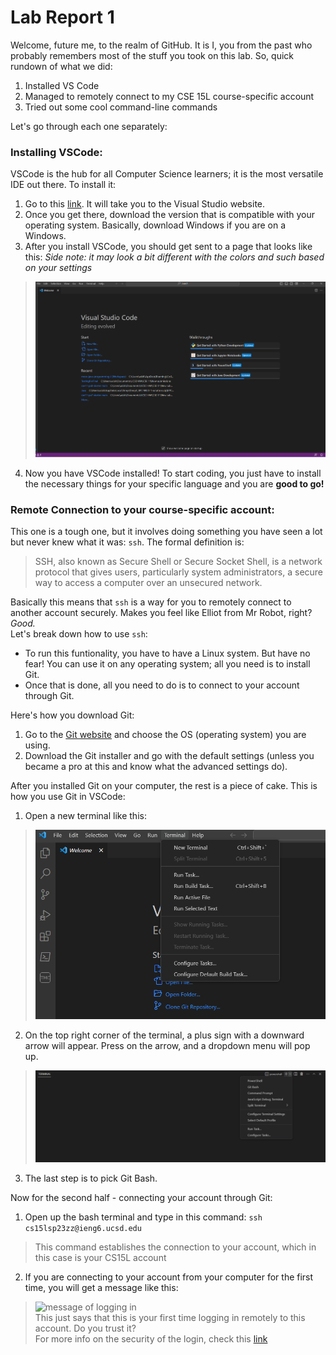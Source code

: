 # Lab Report 1

Welcome, future me, to the realm of GitHub. It is I, you from the past who probably remembers most of the stuff you took on this lab. So, quick rundown of what we did:
1. Installed VS Code
2. Managed to remotely connect to my CSE 15L course-specific account
3. Tried out some cool command-line commands

Let's go through each one separately:

### Installing VSCode:
VSCode is the hub for all Computer Science learners; it is the most versatile IDE out there. To install it:
1. Go to this [link][id1]. It will take you to the Visual Studio website.
2. Once you get there, download the version that is compatible with your operating system. Basically, download Windows if you are on a Windows.
3. After you install VSCode, you should get sent to a page that looks like this: 
*Side note: it may look a bit different with the colors and such based on your settings*
>![VSCode home page](VSCodePage.png)
4. Now you have VSCode installed! To start coding, you just have to install the necessary things for your specific language and you are **good to go!**


### Remote Connection to your course-specific account:
This one is a tough one, but it involves doing something you have seen a lot but never knew what it was: ```ssh```. The formal definition is:  
> SSH, also known as Secure Shell or Secure Socket Shell, is a network protocol that gives users, particularly system administrators, a secure way to access a computer over an unsecured network.

Basically this means that ```ssh``` is a way for you to remotely connect to another account securely. Makes you feel like Elliot from Mr Robot, right? *Good.*  
Let's break down how to use ```ssh```:
* To run this funtionality, you have to have a Linux system. But have no fear! You can use it on any operating system; all you need is to install Git. 
* Once that is done, all you need to do is to connect to your account through Git.

Here's how you download Git:
1. Go to the [Git website][id2] and choose the OS (operating system) you are using.
2. Download the Git installer and go with the default settings (unless you became a pro at this and know what the advanced settings do).

After you installed Git on your computer, the rest is a piece of cake. This is how you use Git in VSCode:
1. Open a new terminal like this:
>![pic of terminal tab](TerminalOnVSCode.png)
2. On the top right corner of the terminal, a plus sign with a downward arrow will appear. Press on the arrow, and a dropdown menu will pop up. 
>![pic of dropdown menu](TerminalDropDown.png)
3. The last step is to pick Git Bash.

Now for the second half - connecting your account through Git:
1. Open up the bash terminal and type in this command:
```ssh cs15lsp23zz@ieng6.ucsd.edu```
>This command establishes the connection to your account, which in this case is your CS15L account
2. If you are connecting to your account from your computer for the first time, you will get a message like this:  
>![message of logging in](MessageFromFirstLogin.png)  
>This just says that this is your first time logging in remotely to this account. Do you trust it?  
>For more info on the security of the login, check this [link][id3]





[id1]:https://code.visualstudio.com/
[id2]:https://git-scm.com/downloads
[id3]:https://superuser.com/questions/421074/ssh-the-authenticity-of-host-host-cant-be-established/421084#421084
